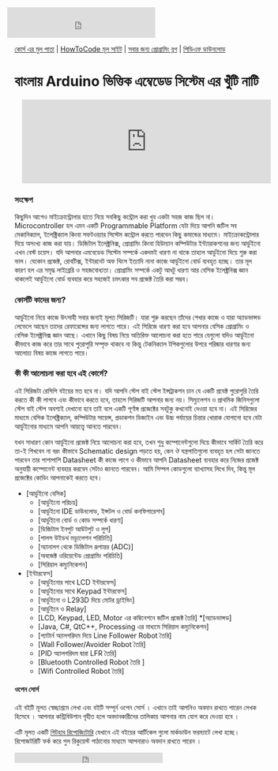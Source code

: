 <iframe src="https://www.facebook.com/plugins/likebox.php?href=https%3A%2F%2Fwww.facebook.com%2Fhowtocode.com.bd&amp;width&amp;height=62&amp;colorscheme=light&amp;show_faces=false&amp;header=false&amp;stream=false&amp;show_border=false&amp;appId=353725671441956" scrolling="no" frameborder="0" style="border:none; overflow:hidden; height:62px; margin-left:-15px;" allowTransparency="true"></iframe>

[কোর্স এর মুল পাতা](http://arduino.howtocode.com.bd/) | [HowToCode মূল সাইট](http://www.howtocode.com.bd/) | [সবার জন্য প্রোগ্রামিং ব্লগ](http://blog.howtocode.com.bd/) | [পিডিএফ ডাউনলোড](https://www.gitbook.com/download/pdf/book/howtocode-com-bd/-arduino)    

# বাংলায় Arduino ভিত্তিক এম্বেডেড সিস্টেম এর খুঁটি নাটি

<iframe scrolling="auto" frameborder="0" style="border:none; overflow:hidden; height:170px; width:100%; margin-left: 15;" allowTransparency="true" src="http://api.howtocode.com.bd/contrib/arduino"></iframe> 

### সংক্ষেপ

কিছুদিন আগেও মাইক্রোন্ট্রোলার হাতে নিয়ে সবকিছু কন্ট্রোল করা খুব একটা সহজ কাজ ছিল না। Microcontroller হল এমন একটি Programmable Platform যেটা দিয়ে আপনি জটিল সব মেকানিক্যাল, ইলেক্ট্রিক্যাল কিংবা সফটওয়্যার সিস্টেম কন্ট্রোল করতে পারবেন কিছু কমান্ডের মাধ্যমে। মাইক্রোকন্ট্রোলার দিয়ে অসংখ্য কাজ করা যায়। ডিজিটাল ইলেক্ট্রনিক্স, প্রোগ্রামিং কিংবা হিউম্যান কম্পিউটার ইন্ট্যারাকশনের জন্য আর্ডুইনো এখন বেস্ট চয়েস। যদি আপনার এমবেডেড সিস্টেম সম্পর্কে একদমই ধারণা না থাকে তাহলে আর্ডুইনো দিয়ে শুরু করা ভাল। যেকোন প্রজেক্ট, রোবটিক্স, ইন্টারনেট অফ থিংস ইত্যাদি নানা কাজে আর্ডুইনো বোর্ড ব্যবহৃত হচ্ছে। তার মূল কারণ হল এর সমৃদ্ধ লাইব্রেরি ও সহজবোধ্যতা। প্রোগ্রামিং সম্পর্কে একটু আধটু ধারণা আর বেসিক ইলেক্ট্রনিক্স জ্ঞান থাকলেই আর্ডুইনো বোর্ড ব্যবহার করে সহজেই চমৎকার সব প্রজেক্ট তৈরি করা সম্ভব।

### কোর্সটি কাদের জন্য?

আর্ডুইনো নিয়ে কাজে উৎসাহী সবার জন্যই মূলত সিরিজটি। যারা শুরু করছেন তাঁদের শেখার কাজে ও যারা অ্যাডভান্সড লেভেলে আছেন তাদের রেফারেন্সের জন্য লাগতে পারে। এই সিরিজে ধারণা করা হবে আপনার বেসিক প্রোগ্রামিং ও বেসিক ইলেক্ট্রনিক্স জ্ঞান আছে। এখানে কিছু বিষয় নিয়ে অতিরিক্ত আলোচনা করা হতে পারে যেগুলো যদিও আর্ডুইনো কীভাবে কাজ করে তার সাথে পুরোপুরি সম্পৃক্ত থাকবে না কিন্তু টেকনিক্যাল টপিকগুলোর উপরে পরিষ্কার ধারণার জন্য আলোচ্য বিষয় কাজে লাগতে পারে।

### কী কী আলোচনা করা হবে এই কোর্সে?

এই সিরিজটা রেসিপি বইয়ের মত হবে না। যদি আপনি স্টেপ বাই স্টেপ ইন্সট্রাকশন চান যে একটি প্রযেক্ট পুরোপুরি তৈরি করতে কী কী লাগবে এবং কীভাবে করতে হবে, তাহলে সিরিজটি আপনার জন্য নয়। সিম্যুলেশন ও প্রাথমিক জিনিসগুলো স্টেপ বাই স্টেপ অবশ্যই দেখানো হবে তাই বলে একটি পূর্ণাঙ্গ প্রজেক্টের সবটুকু কখনোই দেওয়া হবে না। এই সিরিজের মাধ্যমে বেসিক ইলেক্ট্রিক্যাল, কম্পিউটার সায়েন্স, প্রডাকশন ডিজাইন এবং উচ্চ পর্যায়ের চিন্তার খোরাক যোগানো হবে যেটা আর্ডুইনোর মাধ্যমে আপনি আয়ত্ত্বে আনতে পারবেন।

যখন সাধারণ কোন আর্ডুইনো প্রজেক্ট নিয়ে আলোচনা করা হবে, তখন শুধু কম্পোনেন্টগুলো দিয়ে কীভাবে সার্কিট তৈরি করে তা-ই শিখবেন না বরং কীভাবে Schematic design পড়তে হয়, কেন ঔ যন্ত্রপাতিগুলো ব্যবহৃত হল সেটা জানতে পারবেন তার পাশাপাশি Datasheet কী কাজে লাগে ও কীভাবে আপনি Datasheet ব্যবহার করে নিজের প্রজেক্ট অনুযায়ী কম্পোনেন্ট ব্যবহার করবেন সেটাও জানতে পারবেন। আমি সিম্পল কোডগুলো ব্যাখ্যাসহ লিখে দিব, কিন্তু মূল প্রজেক্টের কোডিং আপনাকেই করতে হবে।


* [আর্ডুইনো বেসিক]
    * [আর্ডুইনো পরিচয়] 
    * [আর্ডুইনো IDE ডাউনলোড, ইন্সটল ও বোর্ড কনফিগারেশন] 
    * [আর্ডুইনো বোর্ড ও কোড সম্পর্কে ধারণা] 
    * [ডিজিটাল ইনপুট আউটপুট ও লুপ]
    * [পালস উইডথ মড্যুলেশন পরিচিতি] 
    * [অ্যানালগ থেকে ডিজিটাল রূপান্তর (ADC)] 
    * [অবজেক্ট ওরিয়েন্টেড প্রোগ্রামিং পরিচিতি] 
    * [সিরিয়াল কম্যুনিকেশন] 
* [ইন্টারফেস]
    * [আর্ডুইনোর সাথে LCD ইন্টারফেস] 
    * [আর্ডুইনোর সাথে Keypad ইন্টারফেস] 
    * [আর্ডুইনো ও L293D দিয়ে মোটর ড্রাইভিং] 
    * [আর্ডুইনে ও Relay] 
    * [LCD, Keypad, LED, Motor এর কম্বিনেশনে জটিল প্রজেক্ট তৈরি] 
*[অ্যাডভান্সড]
    * [Java, C#, QtC++, Processing এর মাধ্যমে সিরিয়াল কম্যুনিকেশন] 
    * [প্যাটার্ন অ্যালগরিদম দিয়ে Line Follower Robot তৈরি] 
    * [Wall Follower/Avoider Robot তৈরি] 
    * [PID অ্যালগরিদম দ্বারা LFR তৈরি] 
    * [Bluetooth Controlled Robot তৈরি ] 
    * [Wifi Controlled Robot তৈরি] 

#### ওপেন সোর্স

এই বইটি মূলত স্বেচ্ছাশ্রমে লেখা এবং বইটি সম্পূর্ন ওপেন সোর্স । এখানে তাই আপনিও অবদান রাখতে পারেন লেখক হিসেবে । আপনার কন্ট্রিবিউশান গৃহীত হলে অবদানকারীদের তালিকায় আপনার নাম যোগ করে দেওয়া হবে ।

এটি মূলত একটি [গিটহাব রিপোজিটোরি](https://github.com/howtocode-com-bd/arduino.howtocode.com.bd) যেখানে এই বইয়ের আর্টিকেল গুলো মার্কডাউন ফরম্যাটে লেখা হচ্ছে। রিপোজটরিটি ফর্ক করে পুল রিকুয়েস্ট পাঠানোর মাধ্যমে আপনারাও অবদান রাখতে পারেন ।

<iframe src="https://www.facebook.com/plugins/like.php?href=http%3A%2F%2Farduino.howtocode.com.bd&amp;width&amp;layout=button_count&amp;action=like&amp;show_faces=false&amp;share=true&amp;height=21&amp;appId=353725671441956" scrolling="no" frameborder="0" style="border:none; overflow:hidden; height:21px;" allowTransparency="true"></iframe>
